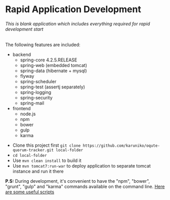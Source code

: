 # Rapid Application Development
###### This is blank application which includes everything required for rapid development start

The following features are included:

* backend
	* spring-core 4.2.5.RELEASE
    * spring-web (embedded tomcat)
    * spring-data (hibernate + mysql)
    * flyway
    * spring-scheduler
    * spring-test (assertj separately)
    * spring-logging
    * spring-security
    * spring-mail
* frontend
    * node.js
    * npm
    * bower
    * gulp
    * karma

- Clone this project first `git clone https://github.com/karuniko/oqute-quorum-tracker.git local-folder`
- `cd local-folder`
- Use `mvn clean install` to build it
- Use `mvn tomcat7:run-war` to deploy application to separate tomcat instance and run it there

**P.S:** During development, it's convenient to have the "npm", "bower", "grunt", "gulp" and "karma" commands available on the command line.
[Here are some useful scripts](https://github.com/eirslett/frontend-maven-plugin/tree/master/frontend-maven-plugin/src/it/example%20project/helper-scripts)

